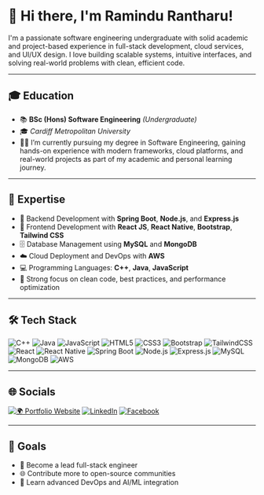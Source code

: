 # 👋 Hi there, I'm Ramindu Rantharu!

I'm a passionate software engineering undergraduate with solid academic and project-based experience in full-stack development, cloud services, and UI/UX design. I love building scalable systems, intuitive interfaces, and solving real-world problems with clean, efficient code.

---

## 🎓 Education

- 📚 **BSc (Hons) Software Engineering** *(Undergraduate)*
- 🎓 *Cardiff Metropolitan University*
- 👨‍💻 I’m currently pursuing my degree in Software Engineering, gaining hands-on experience with modern frameworks, cloud platforms, and real-world projects as part of my academic and personal learning journey.

---

## 🚀 Expertise

- 🔧 Backend Development with **Spring Boot**, **Node.js**, and **Express.js**
- 🎨 Frontend Development with **React JS**, **React Native**, **Bootstrap**, **Tailwind CSS**
- 🗄️ Database Management using **MySQL** and **MongoDB**
- ☁️ Cloud Deployment and DevOps with **AWS**
- 💻 Programming Languages: **C++**, **Java**, **JavaScript**
- 🎯 Strong focus on clean code, best practices, and performance optimization

---

## 🛠️ Tech Stack

![C++](https://img.shields.io/badge/-C++-00599C?style=for-the-badge&logo=cplusplus&logoColor=white)
![Java](https://img.shields.io/badge/-Java-007396?style=for-the-badge&logo=java&logoColor=white)
![JavaScript](https://img.shields.io/badge/-JavaScript-F7DF1E?style=for-the-badge&logo=javascript&logoColor=black)
![HTML5](https://img.shields.io/badge/-HTML5-E34F26?style=for-the-badge&logo=html5&logoColor=white)
![CSS3](https://img.shields.io/badge/-CSS3-1572B6?style=for-the-badge&logo=css3)
![Bootstrap](https://img.shields.io/badge/-Bootstrap-7952B3?style=for-the-badge&logo=bootstrap&logoColor=white)
![TailwindCSS](https://img.shields.io/badge/-TailwindCSS-38B2AC?style=for-the-badge&logo=tailwind-css&logoColor=white)
![React](https://img.shields.io/badge/-React-61DAFB?style=for-the-badge&logo=react&logoColor=black)
![React Native](https://img.shields.io/badge/-React%20Native-20232A?style=for-the-badge&logo=react&logoColor=61DAFB)
![Spring Boot](https://img.shields.io/badge/-SpringBoot-6DB33F?style=for-the-badge&logo=spring-boot&logoColor=white)
![Node.js](https://img.shields.io/badge/-Node.js-339933?style=for-the-badge&logo=node.js&logoColor=white)
![Express.js](https://img.shields.io/badge/-Express.js-000000?style=for-the-badge&logo=express&logoColor=white)
![MySQL](https://img.shields.io/badge/-MySQL-4479A1?style=for-the-badge&logo=mysql&logoColor=white)
![MongoDB](https://img.shields.io/badge/-MongoDB-47A248?style=for-the-badge&logo=mongodb&logoColor=white)
![AWS](https://img.shields.io/badge/-AWS-232F3E?style=for-the-badge&logo=amazon-aws&logoColor=white)

---

## 🌐 Socials

[![🌍 Portfolio Website](https://img.shields.io/badge/-Portfolio-000?style=flat&logo=vercel&logoColor=white)](https://ramindurantharu.me/)
[![LinkedIn](https://img.shields.io/badge/-LinkedIn-0077B5?style=flat&logo=linkedin&logoColor=white)](https://www.linkedin.com/in/ramindu-rantharu-7262372ab/)
[![Facebook](https://img.shields.io/badge/-Facebook-1877F2?style=flat&logo=facebook&logoColor=white)](https://web.facebook.com/ramindu.rantharu)

---

## 📌 Goals

- 💼 Become a lead full-stack engineer
- 🌐 Contribute more to open-source communities
- 🚀 Learn advanced DevOps and AI/ML integration
